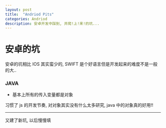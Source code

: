 ```yaml
---
layout: post
title:  "Andriod Pits"
categories: Andriod
description: 安卓开发中踩到, 并爬!上!来!的坑...
---
```


# 安卓的坑

安卓的坑相比 IOS 其实蛮少的, SWIFT 是个好语言但是开发起来的难度不是一般的大..  

### JAVA

-   基本上所有的传入变量都是对象

习惯了 js 的开发节奏, 对对象其实没有什么太多研究, java 中的对象真的好用!!

* * *

又建了新坑, 以后慢慢填
